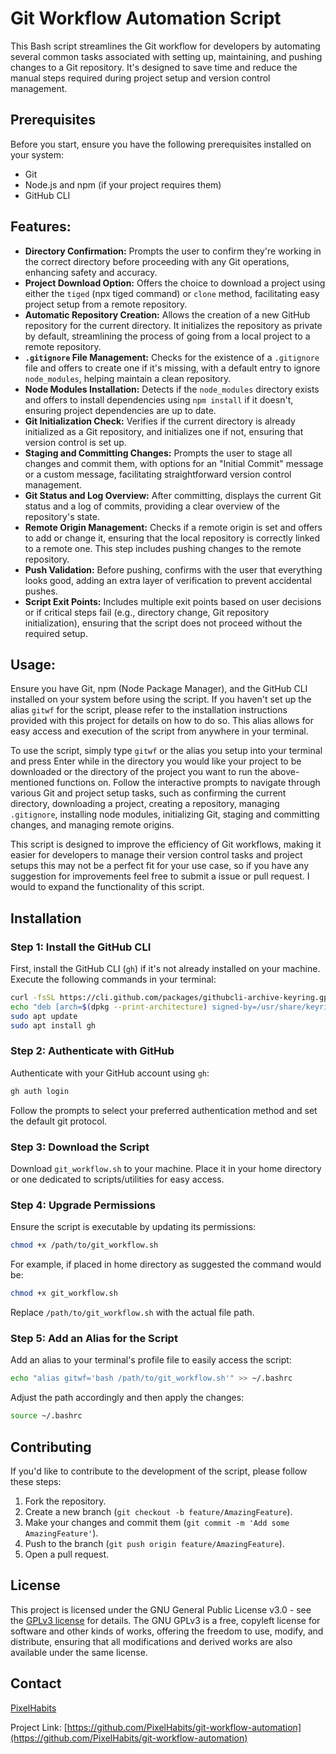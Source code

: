 # Git Workflow Automation Script

This Bash script streamlines the Git workflow for developers by automating several common tasks associated with setting up, maintaining, and pushing changes to a Git repository. It's designed to save time and reduce the manual steps required during project setup and version control management.

## Prerequisites

Before you start, ensure you have the following prerequisites installed on your system:

- Git
- Node.js and npm (if your project requires them)
- GitHub CLI

## Features:

- **Directory Confirmation:** Prompts the user to confirm they're working in the correct directory before proceeding with any Git operations, enhancing safety and accuracy.
- **Project Download Option:** Offers the choice to download a project using either the `tiged` (npx tiged command) or `clone` method, facilitating easy project setup from a remote repository.
- **Automatic Repository Creation:** Allows the creation of a new GitHub repository for the current directory. It initializes the repository as private by default, streamlining the process of going from a local project to a remote repository.
- **`.gitignore` File Management:** Checks for the existence of a `.gitignore` file and offers to create one if it's missing, with a default entry to ignore `node_modules`, helping maintain a clean repository.
- **Node Modules Installation:** Detects if the `node_modules` directory exists and offers to install dependencies using `npm install` if it doesn't, ensuring project dependencies are up to date.
- **Git Initialization Check:** Verifies if the current directory is already initialized as a Git repository, and initializes one if not, ensuring that version control is set up.
- **Staging and Committing Changes:** Prompts the user to stage all changes and commit them, with options for an "Initial Commit" message or a custom message, facilitating straightforward version control management.
- **Git Status and Log Overview:** After committing, displays the current Git status and a log of commits, providing a clear overview of the repository's state.
- **Remote Origin Management:** Checks if a remote origin is set and offers to add or change it, ensuring that the local repository is correctly linked to a remote one. This step includes pushing changes to the remote repository.
- **Push Validation:** Before pushing, confirms with the user that everything looks good, adding an extra layer of verification to prevent accidental pushes.
- **Script Exit Points:** Includes multiple exit points based on user decisions or if critical steps fail (e.g., directory change, Git repository initialization), ensuring that the script does not proceed without the required setup.

## Usage:

Ensure you have Git, npm (Node Package Manager), and the GitHub CLI installed on your system before using the script. If you haven't set up the alias `gitwf` for the script, please refer to the installation instructions provided with this project for details on how to do so. This alias allows for easy access and execution of the script from anywhere in your terminal.

To use the script, simply type `gitwf` or the alias you setup into your terminal and press Enter while in the directory you would like your project to be downloaded or the directory of the project you want to run the above-mentioned functions on. Follow the interactive prompts to navigate through various Git and project setup tasks, such as confirming the current directory, downloading a project, creating a repository, managing `.gitignore`, installing node modules, initializing Git, staging and committing changes, and managing remote origins.

This script is designed to improve the efficiency of Git workflows, making it easier for developers to manage their version control tasks and project setups this may not be a perfect fit for your use case, so if you have any suggestion for improvements feel free to submit a issue or pull request. I would to expand the functionality of this script.

## Installation

### Step 1: Install the GitHub CLI

First, install the GitHub CLI (`gh`) if it's not already installed on your machine. Execute the following commands in your terminal:

```sh
curl -fsSL https://cli.github.com/packages/githubcli-archive-keyring.gpg | sudo dd of=/usr/share/keyrings/githubcli-archive-keyring.gpg
echo "deb [arch=$(dpkg --print-architecture) signed-by=/usr/share/keyrings/githubcli-archive-keyring.gpg] https://cli.github.com/packages stable main" | sudo tee /etc/apt/sources.list.d/github-cli.list > /dev/null
sudo apt update
sudo apt install gh
```

### Step 2: Authenticate with GitHub

Authenticate with your GitHub account using `gh`:

```sh
gh auth login
```

Follow the prompts to select your preferred authentication method and set the default git protocol.

### Step 3: Download the Script

Download `git_workflow.sh` to your machine. Place it in your home directory or one dedicated to scripts/utilities for easy access.

### Step 4: Upgrade Permissions

Ensure the script is executable by updating its permissions:

```sh
chmod +x /path/to/git_workflow.sh
```

For example, if placed in home directory as suggested the command would be:

```sh
chmod +x git_workflow.sh
```

Replace `/path/to/git_workflow.sh` with the actual file path.

### Step 5: Add an Alias for the Script

Add an alias to your terminal's profile file to easily access the script:

```sh
echo "alias gitwf='bash /path/to/git_workflow.sh'" >> ~/.bashrc
```

Adjust the path accordingly and then apply the changes:

```sh
source ~/.bashrc
```

## Contributing

If you'd like to contribute to the development of the script, please follow these steps:

1. Fork the repository.
2. Create a new branch (`git checkout -b feature/AmazingFeature`).
3. Make your changes and commit them (`git commit -m 'Add some AmazingFeature'`).
4. Push to the branch (`git push origin feature/AmazingFeature`).
5. Open a pull request.

## License

This project is licensed under the GNU General Public License v3.0 - see the [GPLv3 license](https://www.gnu.org/licenses/gpl-3.0.en.html) for details. The GNU GPLv3 is a free, copyleft license for software and other kinds of works, offering the freedom to use, modify, and distribute, ensuring that all modifications and derived works are also available under the same license.

## Contact

[PixelHabits](https://github.com/PixelHabits)

Project Link: [https://github.com/PixelHabits/git-workflow-automation](https://github.com/PixelHabits/git-workflow-automation)
